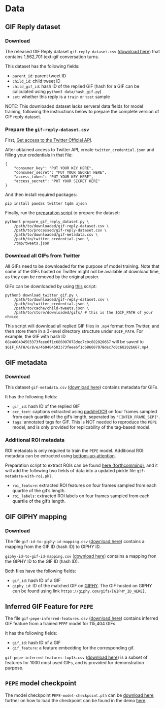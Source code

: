 # Data

## GIF Reply dataset
### Download
The released GIF Reply dataset `gif-reply-dataset.csv` ([download here](https://drive.google.com/file/d/1GClR5KLOsYAgYSS3iKP1k6-qcynR7d7g/view?usp=sharing)) that contains 1,562,701 text-gif conversation turns.

This dataset has the following fields:
- `parent_id`: parent tweet ID
- `child_id`: child tweet ID
- `child_gif_id`: hash ID of the replied GIF (hash for a GIF can be calculated using `python3 data/hash_gif.py`)
- `set`: whether this reply is a `train` or `test` sample

NOTE: This downloaded dataset lacks serveral data fields for model training, following the instructions below to prepare the complete version of GIF reply dataset.

### Prepare the `gif-reply-dataset.csv`
First, [Get access to the Twitter Official API](https://developer.twitter.com/en/docs/twitter-api/getting-started/getting-access-to-the-twitter-api).

After obtained access to Twitter API, create `twitter_credential.json` and filling your credentials in that file:
```
{
	"consumer_key": "PUT YOUR KEY HERE",
	"consumer_secret": "PUT YOUR SECRET HERE",
	"access_token": "PUT YOUR KEY HERE",
	"access_secret": "PUT YOUR SECRET HERE"
}
```

And then install required packages:
```
pip install pandas twitter tqdm ujson
```

Finally, run the [preparation script](prepare_gif_reply_dataset.py) to prepare the dataset:
```
python3 prepare_gif_reply_dataset.py \
    /path/to/downloaded/gif-reply-dataset.csv \
    /path/to/processed/gif-reply-dataset.csv \
    /path/to/downloaded/gif-metadata.csv \
    /path/to/twitter_credential.json \
    /tmp/tweets.json
```

### Download all GIFs from Twitter
All GIFs need to be downloaded for the purpose of model training. Note that some of the GIFs hosted on Twitter might not be available at download time, as they can be removed by the original poster.

GIFs can be downloaded by using [this](download_twitter_gif.py) script:
```
python3 download_twitter_gif.py \
    /path/to/downloaded/gif-reply-dataset.csv \
    /path/to/twitter_credential.json \
    /path/to/cache/child-tweets.json \
    /path/to/store/downloaded/gifs/ # this is the $GIF_PATH of your choice
```

This script will download all replied GIF files in `.mp4` format from Twitter, and then store them in a 3-level directory structure under `$GIF_PATH`.
For example, the GIF with hash ID `68e460404503373feee6f1c686007078dec7c0c602026667` will be saved to `$GIF_PATH/6/8/e/460404503373feee6f1c686007078dec7c0c602026667.mp4`.

## GIF metadata
### Download
This dataset `gif-metadata.csv` ([download here](https://drive.google.com/file/d/1GClR5KLOsYAgYSS3iKP1k6-qcynR7d7g/view?usp=sharing)) contains metadata for GIFs.

It has the following fields:
- `gif_id`: hash ID of the replied GIF
- `ocr_text`: captions extracted using [paddleOCR](https://github.com/PaddlePaddle/PaddleOCR) on four frames sampled from each quartile of the gif’s length, seperated by `"[INTER_FRAME_SEP]"`.
- `tags`: annotated tags for GIF. This is NOT needed to reproduce the `PEPE` model, and is only provided for replicability of the tag-based model.

### Additional ROI metadata
ROI metadata is only required to train the `PEPE` model.
Additional ROI metadata can be extracted using [bottom-up-attention](https://github.com/airsplay/py-bottom-up-attention).

Preparation script to extract ROIs can be found [here (forthcomming)](TODO), and it will add the following two fields of data into a updated pickle file `gif-metadata-with-roi.pkl`.
- `roi_feature`: extracted ROI features on four frames sampled from each quartile of the gif’s length.
- `roi_labels`: extracted ROI labels on four frames sampled from each quartile of the gif’s length.


## GIF GIPHY mapping
### Download

The file `gif-id-to-giphy-id-mapping.csv` ([download here](https://drive.google.com/file/d/1wadTg8qJGZWD6YR37xzuyXTJVSEtHx5X/view?usp=sharing)) contains a mapping from the GIF ID (hash ID) to GIPHY ID.

`giphy-id-to-gif-id-mapping.csv` ([download here](https://drive.google.com/file/d/1wadTg8qJGZWD6YR37xzuyXTJVSEtHx5X/view?usp=sharing)) contains a mapping fron the GIPHY ID to the GIF ID (hash ID).


Both files have the following fields:
- `gif_id`: hash ID of a GIF
- `giphy_id`: ID of the matched GIF on [GIPHY](https://giphy.com/). The GIF hosted on GIPHY can be found using link `https://giphy.com/gifs/[GIPHY_ID_HERE]`.


## Inferred GIF Feature for `PEPE`

The file `gif-pepe-inferred-features.csv` ([download here](https://drive.google.com/file/d/1GClR5KLOsYAgYSS3iKP1k6-qcynR7d7g/view?usp=sharing)) contains inferred GIF feature from a trained `PEPE` model for 115,404 GIFs.

It has the following fields:
- `gif_id`: hash ID of a GIF
- `gif_feature`: a feature embedding for the corresponding gif.

`gif-pepe-inferred-features-top1k.csv` ([download here](https://drive.google.com/file/d/1GClR5KLOsYAgYSS3iKP1k6-qcynR7d7g/view?usp=sharing)) is a subset of features for 1000 most used GIFs, and is provided for demonstration purpose.

## `PEPE` model checkpoint

The model checkpoint `PEPE-model-checkpoint.pth` can be [download here](https://drive.google.com/file/d/1fOSxCwMPGVa7LooeRemteqv45Knkcxi_/view), further on how to load the checkpoint can be found in the demo [here](https://colab.research.google.com/drive/1pCWj6y9R_cz3tI5lsxHQtdfrTfh8pE7H).
